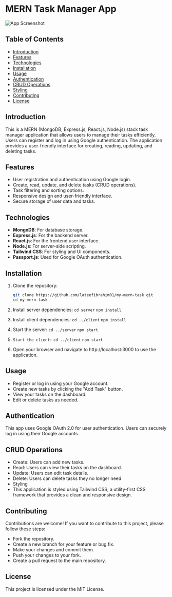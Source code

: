 # MERN Task Manager App

![App Screenshot](screenshot.png)

## Table of Contents
- [Introduction](#introduction)
- [Features](#features)
- [Technologies](#technologies)
- [Installation](#installation)
- [Usage](#usage)
- [Authentication](#authentication)
- [CRUD Operations](#crud-operations)
- [Styling](#styling)
- [Contributing](#contributing)
- [License](#license)

## Introduction
This is a MERN (MongoDB, Express.js, React.js, Node.js) stack task manager application that allows users to manage their tasks efficiently. Users can register and log in using Google authentication. The application provides a user-friendly interface for creating, reading, updating, and deleting tasks.

## Features
- User registration and authentication using Google login.
- Create, read, update, and delete tasks (CRUD operations).
- Task filtering and sorting options.
- Responsive design and user-friendly interface.
- Secure storage of user data and tasks.

## Technologies
- **MongoDB**: For database storage.
- **Express.js**: For the backend server.
- **React.js**: For the frontend user interface.
- **Node.js**: For server-side scripting.
- **Tailwind CSS**: For styling and UI components.
- **Passport.js**: Used for Google OAuth authentication.

## Installation
1. Clone the repository:
   ```bash
   git clone https://github.com/lateefibrahim01/my-mern-task.git
   cd my-mern-task

2. Install server dependencies:
    `cd server`
     `npm install`

3. Install client dependencies:
    `cd ../client`
   `npm install`

4. Start the server:
    `cd ../server`
    `npm start`


5. `Start the client:`
     `cd ../client`
    `npm start`
6. Open your browser and navigate to http://localhost:3000 to use the application.

## Usage
- Register or log in using your Google account.
- Create new tasks by clicking the "Add Task" button.
- View your tasks on the dashboard.
- Edit or delete tasks as needed.


## Authentication
This app uses Google OAuth 2.0 for user authentication. Users can securely log in using their Google accounts.

## CRUD Operations
- Create: Users can add new tasks.
- Read: Users can view their tasks on the dashboard.
- Update: Users can edit task details.
- Delete: Users can delete tasks they no longer need.
- Styling
- This application is styled using Tailwind CSS, a utility-first CSS framework that provides a clean and responsive design.

## Contributing
Contributions are welcome! If you want to contribute to this project, please follow these steps:

- Fork the repository.
- Create a new branch for your feature or bug fix.
- Make your changes and commit them.
- Push your changes to your fork.
- Create a pull request to the main repository.

## License
This project is licensed under the MIT License.